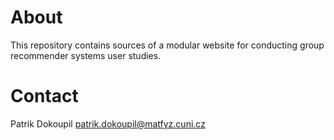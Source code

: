 # About
This repository contains sources of a modular website for conducting group recommender systems user studies.

# Contact
Patrik Dokoupil patrik.dokoupil@matfyz.cuni.cz